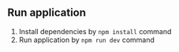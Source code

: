 ## Run application

1. Install dependencies by `npm install` command
2. Run application by `npm run dev` command
